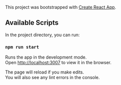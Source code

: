This project was bootstrapped with [Create React App](https://github.com/facebook/create-react-app).

## Available Scripts

In the project directory, you can run:

### `npm run start`

Runs the app in the development mode.<br>
Open [http://localhost:3007](http://localhost:3007) to view it in the browser.

The page will reload if you make edits.<br>
You will also see any lint errors in the console.
